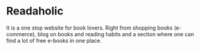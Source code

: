 # Readaholic

It is a one stop website for book lovers. Right from shopping books (e-commerce), blog on books and reading habits and a section where one can find a lot of free e-books in one place.
